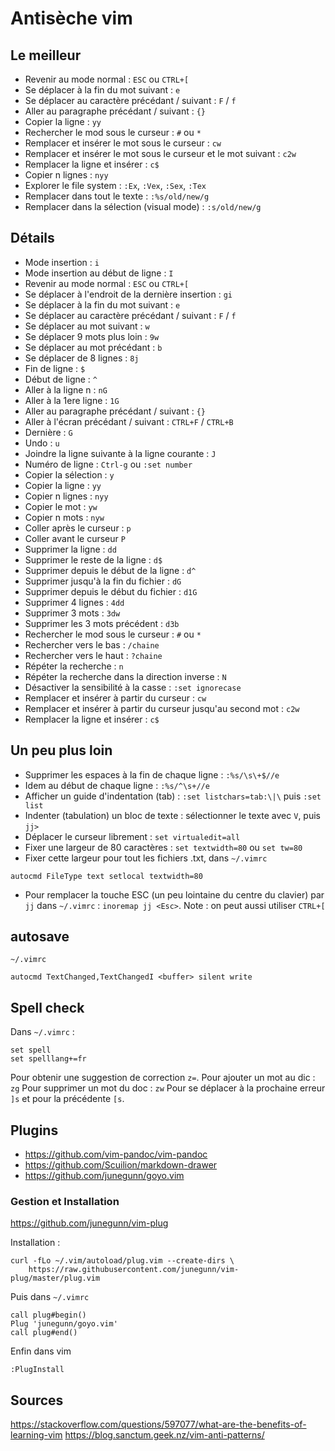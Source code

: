 # Antisèche vim

## Le meilleur

- Revenir au mode normal : `ESC` ou `CTRL+[`
- Se déplacer à la fin du mot suivant : `e`
- Se déplacer au caractère précédant / suivant : `F` / `f`
- Aller au paragraphe précédant / suivant : `{}`
- Copier la ligne : `yy`
- Rechercher le mod sous le curseur : `#` ou `*`
- Remplacer et insérer le mot sous le curseur : `cw`
- Remplacer et insérer le mot sous le curseur et le mot suivant : `c2w`
- Remplacer la ligne et insérer : `c$`
- Copier n lignes : `nyy`
- Explorer le file system : `:Ex`, `:Vex`, `:Sex`, `:Tex`
- Remplacer dans tout le texte : `:%s/old/new/g`
- Remplacer dans la sélection (visual mode) : `:s/old/new/g` 

## Détails 

- Mode insertion : `i`
- Mode insertion au début de ligne : `I`
- Revenir au mode normal : `ESC` ou `CTRL+[`
- Se déplacer à l'endroit de la dernière insertion : `gi`
- Se déplacer à la fin du mot suivant : `e`
- Se déplacer au caractère précédant / suivant : `F` / `f`
- Se déplacer au mot suivant : `w`
- Se déplacer 9 mots plus loin : `9w`
- Se déplacer au mot précédant : `b`
- Se déplacer de 8 lignes : `8j`
- Fin de ligne : `$`
- Début de ligne : `^`
- Aller à la ligne n : `nG`
- Aller à la 1ere ligne : `1G`
- Aller au paragraphe précédant / suivant : `{}`
- Aller à l'écran précédant / suivant : `CTRL+F` / `CTRL+B`
- Dernière : `G`
- Undo : `u`
- Joindre la ligne suivante à la ligne courante : `J`
- Numéro de ligne : `Ctrl-g` ou `:set number`
- Copier la sélection : `y`
- Copier la ligne : `yy`
- Copier n lignes : `nyy`
- Copier le mot : `yw`
- Copier n mots : `nyw`
- Coller après le curseur : `p`
- Coller avant le curseur `P`
- Supprimer la ligne : `dd`
- Supprimer le reste de la ligne : `d$`
- Supprimer depuis le début de la ligne : `d^`
- Supprimer jusqu'à la fin du fichier : `dG`
- Supprimer depuis le début du fichier : `d1G`
- Supprimer 4 lignes : `4dd`
- Supprimer 3 mots : `3dw`
- Supprimer les 3 mots précédent : `d3b`
- Rechercher le mod sous le curseur : `#` ou `*`
- Rechercher vers le bas : `/chaine`
- Rechercher vers le haut : `?chaine`
- Répéter la recherche : `n`
- Répéter la recherche dans la direction inverse : `N`
- Désactiver la sensibilité à la casse : `:set ignorecase`
- Remplacer et insérer à partir du curseur : `cw`
- Remplacer et insérer à partir du curseur jusqu'au second mot : `c2w`
- Remplacer la ligne et insérer : `c$`

## Un peu plus loin
- Supprimer les espaces à la fin de chaque ligne : `:%s/\s\+$//e`
- Idem au début de chaque ligne : `:%s/^\s+//e`
- Afficher un guide d'indentation (tab) : `:set listchars=tab:\|\` puis  `:set list`
- Indenter (tabulation) un bloc de texte : sélectionner le texte avec `V`, puis `jj>`
- Déplacer le curseur librement : `set virtualedit=all`
- Fixer une largeur de 80 caractères : `set textwidth=80` ou `set tw=80`
- Fixer cette largeur pour tout les fichiers .txt, dans `~/.vimrc`
```
autocmd FileType text setlocal textwidth=80
```
- Pour remplacer la touche ESC (un peu lointaine du centre du clavier) par `jj` dans `~/.vimrc` : `inoremap jj <Esc>`. Note : on peut aussi utiliser `CTRL+[`
## autosave
`~/.vimrc`
```
autocmd TextChanged,TextChangedI <buffer> silent write
```

## Spell check

Dans `~/.vimrc` :
```
set spell
set spelllang+=fr
```
Pour obtenir une suggestion de correction `z=`.
Pour ajouter un mot au dic : `zg`
Pour supprimer un mot du doc : `zw`
Pour se déplacer à la prochaine erreur `]s` et pour la précédente `[s`.

## Plugins

- https://github.com/vim-pandoc/vim-pandoc
- https://github.com/Scuilion/markdown-drawer
- https://github.com/junegunn/goyo.vim

### Gestion et Installation

https://github.com/junegunn/vim-plug

Installation :
```
curl -fLo ~/.vim/autoload/plug.vim --create-dirs \
    https://raw.githubusercontent.com/junegunn/vim-plug/master/plug.vim
```

Puis dans `~/.vimrc`
```
call plug#begin()
Plug 'junegunn/goyo.vim'
call plug#end()
```

Enfin dans vim
```
:PlugInstall
```

## Sources
https://stackoverflow.com/questions/597077/what-are-the-benefits-of-learning-vim
https://blog.sanctum.geek.nz/vim-anti-patterns/
